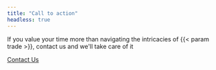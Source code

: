 ```yaml
---
title: "Call to action"
headless: true
---
```

If you value your time more than navigating the intricacies of {{< param trade >}}, contact us and we'll take care of it
<p>
    <a href="/contact" class="button">Contact Us</a>
</p>
